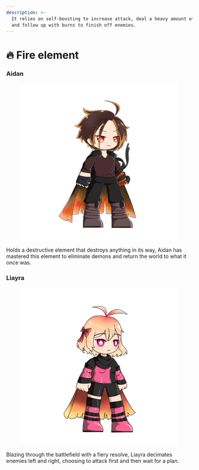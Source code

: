 ```yaml
---
description: >-
  It relies on self-boosting to increase attack, deal a heavy amount of damage,
  and follow up with burns to finish off enemies.
---
```


# 🔥 Fire element

### **Aidan**

<figure><img src="../../../.gitbook/assets/Fire_Male111.png" alt=""><figcaption></figcaption></figure>

Holds a destructive element that destroys anything in its way, Aidan has mastered this element to eliminate demons and return the world to what it once was.

### Liayra

<figure><img src="../../../.gitbook/assets/Fire_female.png" alt=""><figcaption></figcaption></figure>

Blazing through the battlefield with a fiery resolve, Liayra decimates enemies left and right, choosing to attack first and then wait for a plan.
